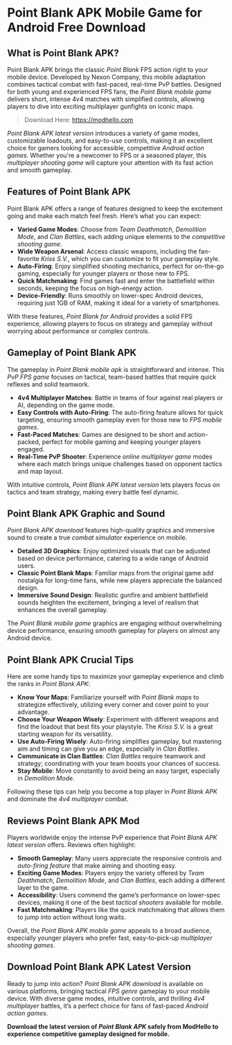 # Point Blank APK Mobile Game for Android Free Download

## What is Point Blank APK?
Point Blank APK brings the classic *Point Blank* FPS action right to your mobile device. Developed by Nexon Company, this mobile adaptation combines tactical combat with fast-paced, real-time PvP battles. Designed for both young and experienced FPS fans, the *Point Blank mobile game* delivers short, intense 4v4 matches with simplified controls, allowing players to dive into exciting multiplayer gunfights on iconic maps.

>Download Here: https://modhello.com

*Point Blank APK latest version* introduces a variety of game modes, customizable loadouts, and easy-to-use controls, making it an excellent choice for gamers looking for accessible, competitive *Android action games*. Whether you're a newcomer to FPS or a seasoned player, this *multiplayer shooting game* will capture your attention with its fast action and smooth gameplay.

## Features of Point Blank APK
Point Blank APK offers a range of features designed to keep the excitement going and make each match feel fresh. Here’s what you can expect:

- **Varied Game Modes**: Choose from *Team Deathmatch*, *Demolition Mode*, and *Clan Battles*, each adding unique elements to the *competitive shooting game*.
- **Wide Weapon Arsenal**: Access classic weapons, including the fan-favorite *Kriss S.V.*, which you can customize to fit your gameplay style.
- **Auto-Firing**: Enjoy simplified shooting mechanics, perfect for on-the-go gaming, especially for younger players or those new to FPS.
- **Quick Matchmaking**: Find games fast and enter the battlefield within seconds, keeping the focus on high-energy action.
- **Device-Friendly**: Runs smoothly on lower-spec Android devices, requiring just 1GB of RAM, making it ideal for a variety of smartphones.

With these features, *Point Blank for Android* provides a solid FPS experience, allowing players to focus on strategy and gameplay without worrying about performance or complex controls.

## Gameplay of Point Blank APK
The gameplay in *Point Blank mobile apk* is straightforward and intense. This *PvP FPS game* focuses on tactical, team-based battles that require quick reflexes and solid teamwork.

- **4v4 Multiplayer Matches**: Battle in teams of four against real players or AI, depending on the game mode.
- **Easy Controls with Auto-Firing**: The auto-firing feature allows for quick targeting, ensuring smooth gameplay even for those new to *FPS mobile games*.
- **Fast-Paced Matches**: Games are designed to be short and action-packed, perfect for mobile gaming and keeping younger players engaged.
- **Real-Time PvP Shooter**: Experience *online multiplayer game* modes where each match brings unique challenges based on opponent tactics and map layout.

With intuitive controls, *Point Blank APK latest version* lets players focus on tactics and team strategy, making every battle feel dynamic.

## Point Blank APK Graphic and Sound
*Point Blank APK download* features high-quality graphics and immersive sound to create a true *combat simulator* experience on mobile.

- **Detailed 3D Graphics**: Enjoy optimized visuals that can be adjusted based on device performance, catering to a wide range of Android users.
- **Classic Point Blank Maps**: Familiar maps from the original game add nostalgia for long-time fans, while new players appreciate the balanced design.
- **Immersive Sound Design**: Realistic gunfire and ambient battlefield sounds heighten the excitement, bringing a level of realism that enhances the overall gameplay.

The *Point Blank mobile game* graphics are engaging without overwhelming device performance, ensuring smooth gameplay for players on almost any Android device.

## Point Blank APK Crucial Tips
Here are some handy tips to maximize your gameplay experience and climb the ranks in *Point Blank APK*:

- **Know Your Maps**: Familiarize yourself with *Point Blank maps* to strategize effectively, utilizing every corner and cover point to your advantage.
- **Choose Your Weapon Wisely**: Experiment with different weapons and find the loadout that best fits your playstyle. The *Kriss S.V.* is a great starting weapon for its versatility.
- **Use Auto-Firing Wisely**: Auto-firing simplifies gameplay, but mastering aim and timing can give you an edge, especially in *Clan Battles*.
- **Communicate in Clan Battles**: *Clan Battles* require teamwork and strategy; coordinating with your team boosts your chances of success.
- **Stay Mobile**: Move constantly to avoid being an easy target, especially in *Demolition Mode*.

Following these tips can help you become a top player in *Point Blank APK* and dominate the *4v4 multiplayer* combat.

## Reviews Point Blank APK Mod
Players worldwide enjoy the intense PvP experience that *Point Blank APK latest version* offers. Reviews often highlight:

- **Smooth Gameplay**: Many users appreciate the responsive controls and *auto-firing feature* that make aiming and shooting easy.
- **Exciting Game Modes**: Players enjoy the variety offered by *Team Deathmatch*, *Demolition Mode*, and *Clan Battles*, each adding a different layer to the game.
- **Accessibility**: Users commend the game’s performance on lower-spec devices, making it one of the best *tactical shooters* available for mobile.
- **Fast Matchmaking**: Players like the quick matchmaking that allows them to jump into action without long waits.

Overall, the *Point Blank APK mobile game* appeals to a broad audience, especially younger players who prefer fast, easy-to-pick-up *multiplayer shooting games*.

## Download Point Blank APK Latest Version
Ready to jump into action? *Point Blank APK download* is available on various platforms, bringing tactical *FPS genre* gameplay to your mobile device. With diverse game modes, intuitive controls, and thrilling *4v4 multiplayer* battles, it’s a perfect choice for fans of fast-paced *Android action games*.

**Download the latest version of *Point Blank APK* safely from ModHello to experience competitive gameplay designed for mobile.**
